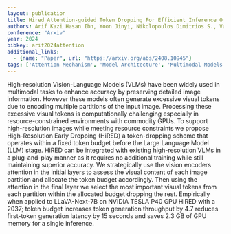 ```yaml
---
layout: publication
title: Hired Attention-guided Token Dropping For Efficient Inference Of High-resolution Vision-language Models In Resource-constrained Environments
authors: Arif Kazi Hasan Ibn, Yoon Jinyi, Nikolopoulos Dimitrios S., Vandierendonck Hans, John Deepu, Ji Bo
conference: "Arxiv"
year: 2024
bibkey: arif2024attention
additional_links:
  - {name: "Paper", url: "https://arxiv.org/abs/2408.10945"}
tags: ['Attention Mechanism', 'Model Architecture', 'Multimodal Models', 'Reinforcement Learning', 'Training Techniques']
---
```

High-resolution Vision-Language Models (VLMs) have been widely used in multimodal tasks to enhance accuracy by preserving detailed image information. However these models often generate excessive visual tokens due to encoding multiple partitions of the input image. Processing these excessive visual tokens is computationally challenging especially in resource-constrained environments with commodity GPUs. To support high-resolution images while meeting resource constraints we propose High-Resolution Early Dropping (HiRED) a token-dropping scheme that operates within a fixed token budget before the Large Language Model (LLM) stage. HiRED can be integrated with existing high-resolution VLMs in a plug-and-play manner as it requires no additional training while still maintaining superior accuracy. We strategically use the vision encoders attention in the initial layers to assess the visual content of each image partition and allocate the token budget accordingly. Then using the attention in the final layer we select the most important visual tokens from each partition within the allocated budget dropping the rest. Empirically when applied to LLaVA-Next-7B on NVIDIA TESLA P40 GPU HiRED with a 2037; token budget increases token generation throughput by 4.7 reduces first-token generation latency by 15 seconds and saves 2.3 GB of GPU memory for a single inference.
